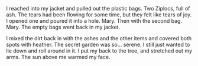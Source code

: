 I reached into my jacket and pulled out the plastic bags. Two Ziplocs, full of ash. The tears had been flowing for some time, but they felt like tears of joy. I opened one and poured it into a hole. Mary. Then with the second bag. Mary. The empty bags went back in my jacket.

I mixed the dirt back in with the ashes and the other items and covered both spots with heather. The secret garden was so… serene. I still just wanted to lie down and roll around in it. I put my back to the tree, and stretched out my arms. The sun above me warmed my face. 